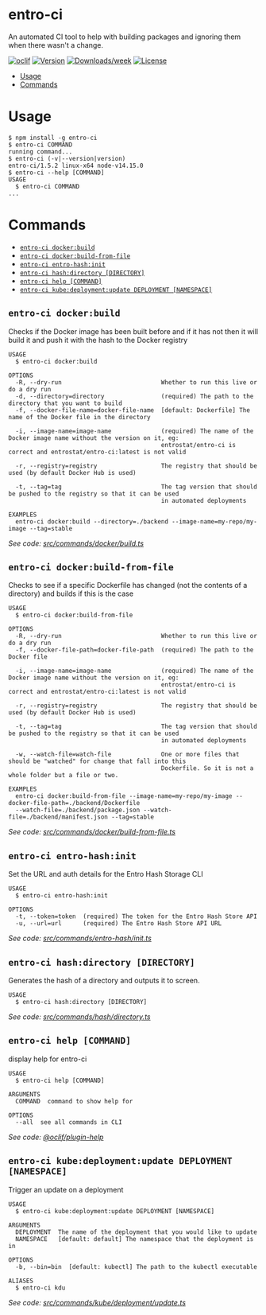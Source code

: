 entro-ci
========

An automated CI tool to help with building packages and ignoring them when there wasn&#39;t a change.

[![oclif](https://img.shields.io/badge/cli-oclif-brightgreen.svg)](https://oclif.io)
[![Version](https://img.shields.io/npm/v/entro-ci.svg)](https://npmjs.org/package/entro-ci)
[![Downloads/week](https://img.shields.io/npm/dw/entro-ci.svg)](https://npmjs.org/package/entro-ci)
[![License](https://img.shields.io/npm/l/entro-ci.svg)](https://github.com/entrostat/entro-ci/blob/master/package.json)

<!-- toc -->
* [Usage](#usage)
* [Commands](#commands)
<!-- tocstop -->
# Usage
<!-- usage -->
```sh-session
$ npm install -g entro-ci
$ entro-ci COMMAND
running command...
$ entro-ci (-v|--version|version)
entro-ci/1.5.2 linux-x64 node-v14.15.0
$ entro-ci --help [COMMAND]
USAGE
  $ entro-ci COMMAND
...
```
<!-- usagestop -->
# Commands
<!-- commands -->
* [`entro-ci docker:build`](#entro-ci-dockerbuild)
* [`entro-ci docker:build-from-file`](#entro-ci-dockerbuild-from-file)
* [`entro-ci entro-hash:init`](#entro-ci-entro-hashinit)
* [`entro-ci hash:directory [DIRECTORY]`](#entro-ci-hashdirectory-directory)
* [`entro-ci help [COMMAND]`](#entro-ci-help-command)
* [`entro-ci kube:deployment:update DEPLOYMENT [NAMESPACE]`](#entro-ci-kubedeploymentupdate-deployment-namespace)

## `entro-ci docker:build`

Checks if the Docker image has been built before and if it has not then it will build it and push it with the hash to the Docker registry

```
USAGE
  $ entro-ci docker:build

OPTIONS
  -R, --dry-run                            Whether to run this live or do a dry run
  -d, --directory=directory                (required) The path to the directory that you want to build
  -f, --docker-file-name=docker-file-name  [default: Dockerfile] The name of the Docker file in the directory

  -i, --image-name=image-name              (required) The name of the Docker image name without the version on it, eg:
                                           entrostat/entro-ci is correct and entrostat/entro-ci:latest is not valid

  -r, --registry=registry                  The registry that should be used (by default Docker Hub is used)

  -t, --tag=tag                            The tag version that should be pushed to the registry so that it can be used
                                           in automated deployments

EXAMPLES
  entro-ci docker:build --directory=./backend --image-name=my-repo/my-image --tag=stable
```

_See code: [src/commands/docker/build.ts](https://github.com/entrostat/entro-ci/blob/v1.5.2/src/commands/docker/build.ts)_

## `entro-ci docker:build-from-file`

Checks to see if a specific Dockerfile has changed (not the contents of a directory) and builds if this is the case

```
USAGE
  $ entro-ci docker:build-from-file

OPTIONS
  -R, --dry-run                            Whether to run this live or do a dry run
  -f, --docker-file-path=docker-file-path  (required) The path to the Docker file

  -i, --image-name=image-name              (required) The name of the Docker image name without the version on it, eg:
                                           entrostat/entro-ci is correct and entrostat/entro-ci:latest is not valid

  -r, --registry=registry                  The registry that should be used (by default Docker Hub is used)

  -t, --tag=tag                            The tag version that should be pushed to the registry so that it can be used
                                           in automated deployments

  -w, --watch-file=watch-file              One or more files that should be "watched" for change that fall into this
                                           Dockerfile. So it is not a whole folder but a file or two.

EXAMPLES
  entro-ci docker:build-from-file --image-name=my-repo/my-image --docker-file-path=./backend/Dockerfile 
  --watch-file=./backend/package.json --watch-file=./backend/manifest.json --tag=stable
```

_See code: [src/commands/docker/build-from-file.ts](https://github.com/entrostat/entro-ci/blob/v1.5.2/src/commands/docker/build-from-file.ts)_

## `entro-ci entro-hash:init`

Set the URL and auth details for the Entro Hash Storage CLI

```
USAGE
  $ entro-ci entro-hash:init

OPTIONS
  -t, --token=token  (required) The token for the Entro Hash Store API
  -u, --url=url      (required) The Entro Hash Store API URL
```

_See code: [src/commands/entro-hash/init.ts](https://github.com/entrostat/entro-ci/blob/v1.5.2/src/commands/entro-hash/init.ts)_

## `entro-ci hash:directory [DIRECTORY]`

Generates the hash of a directory and outputs it to screen.

```
USAGE
  $ entro-ci hash:directory [DIRECTORY]
```

_See code: [src/commands/hash/directory.ts](https://github.com/entrostat/entro-ci/blob/v1.5.2/src/commands/hash/directory.ts)_

## `entro-ci help [COMMAND]`

display help for entro-ci

```
USAGE
  $ entro-ci help [COMMAND]

ARGUMENTS
  COMMAND  command to show help for

OPTIONS
  --all  see all commands in CLI
```

_See code: [@oclif/plugin-help](https://github.com/oclif/plugin-help/blob/v3.2.0/src/commands/help.ts)_

## `entro-ci kube:deployment:update DEPLOYMENT [NAMESPACE]`

Trigger an update on a deployment

```
USAGE
  $ entro-ci kube:deployment:update DEPLOYMENT [NAMESPACE]

ARGUMENTS
  DEPLOYMENT  The name of the deployment that you would like to update
  NAMESPACE   [default: default] The namespace that the deployment is in

OPTIONS
  -b, --bin=bin  [default: kubectl] The path to the kubectl executable

ALIASES
  $ entro-ci kdu
```

_See code: [src/commands/kube/deployment/update.ts](https://github.com/entrostat/entro-ci/blob/v1.5.2/src/commands/kube/deployment/update.ts)_
<!-- commandsstop -->
